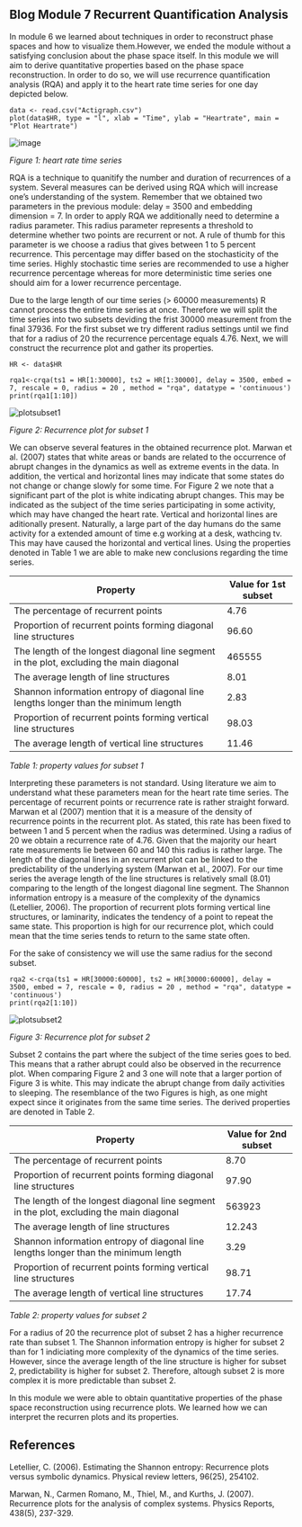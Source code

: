 ## Blog Module 7 Recurrent Quantification Analysis

In module 6 we learned about techniques in order to reconstruct phase spaces and how to visualize them.However, we ended the module without a satisfying conclusion about the phase space itself.
In this module we will aim to derive quantitative properties based on the phase space reconstruction.
In order to do so, we will use recurrence quantification analysis (RQA) and apply it to the heart rate time series for one day depicted below. 

``` 
data <- read.csv("Actigraph.csv")
plot(data$HR, type = "l", xlab = "Time", ylab = "Heartrate", main = "Plot Heartrate")
```
![image](https://user-images.githubusercontent.com/78364132/169966096-dedcb539-49d0-439b-a297-0ced221ff2a7.png)

*Figure 1: heart rate time series*

RQA is a technique to quanitify the number and duration of recurrences of a system. Several measures can be derived using RQA which will increase one’s understanding of the system.
Remember that we obtained two parameters in the previous module: delay = 3500 and embedding dimension = 7. In order to apply RQA we additionally need to determine a radius parameter. This radius parameter represents a threshold to determine whether two points are recurrent or not. A rule of thumb for this parameter is we choose a radius that gives between 1 to 5 percent recurrence. This percentage may differ based on the stochasticity of the time series. Highly stochastic time series are recommended to use a higher recurrence percentage whereas for more deterministic time series one should aim for a lower recurrence percentage.

Due to the large length of our time series (> 60000 measurements) R cannot process the entire time series at once. Therefore we will split the time series into two subsets deviding the frist 30000 measurement from the final 37936. For the first subset we try different radius settings until we find that for a radius of 20 the recurrence percentage equals 4.76. Next, we will construct the recurrence plot and gather its properties.
```
HR <- data$HR

rqa1<-crqa(ts1 = HR[1:30000], ts2 = HR[1:30000], delay = 3500, embed = 7, rescale = 0, radius = 20 , method = "rqa", datatype = 'continuous')
print(rqa1[1:10])
```
![plotsubset1](https://user-images.githubusercontent.com/78364132/170041415-d9ef457a-489b-40dd-aba9-4088d8b81376.png)

*Figure 2: Recurrence plot for subset 1*

We can observe several features in the obtained recurrence plot. Marwan et al. (2007) states that white areas or bands are related to the occurrence of abrupt changes in the dynamics as well as extreme events in the data. In addition, the vertical and horizontal lines may indicate that some states do not change or change slowly for some time. For Figure 2 we note that a significant part of the plot is white indicating abrupt changes. This may be indicated as the subject of the time series participating in some activity, which may have changed the heart rate. Vertical and horizontal lines are aditionally present. Naturally, a large part of the day humans do the same activity for a extended amount of time e.g working at a desk, wathcing tv. This may have caused the horizontal and vertical lines. Using the properties denoted in Table 1 we are able to make new conclusions regarding the time series.

| Property  | Value for 1st subset|
| ------------- | ------------- |
| The percentage of recurrent points| 4.76 |
| Proportion of recurrent points forming diagonal line structures| 96.60 |
| The length of the longest diagonal line segment in the plot, excluding the main diagonal  | 465555  |
| The average length of line structures  | 8.01  |
| Shannon information entropy of diagonal line lengths longer than the minimum length  | 2.83  |
| Proportion of recurrent points forming vertical line structures  | 98.03  |
| The average length of vertical line structures  | 11.46  |

*Table 1: property values for subset 1*

Interpreting these parameters is not standard. Using literature we aim to understand what these parameters mean for the heart rate time series. The percentage of recurrent points or recurrence rate is rather straight forward. Marwan et al (2007) mention that it is a measure of the density of recurrence points in the recurrent plot. As stated, this rate has been fixed to between 1 and 5 percent when the radius was determined. Using a radius of 20 we obtain a recurrence rate of 4.76. Given that the majority our heart rate measurements lie between 60 and 140 this radius is rather large. The length of the diagonal lines in an recurrent plot can be linked to the predictability of the underlying system (Marwan et al., 2007). For our time series the average length of the line structures is relatively small (8.01) comparing to the length of the longest diagonal line segment. The Shannon information entropy is a measure of the complexity of the dynamics (Letellier, 2006). The proportion of recurrent plots forming vertical line structures, or laminarity, indicates the tendency of a point to repeat the same state. This proportion is high for our recurrence plot, which could mean that the time series tends to return to the same state often.

For the sake of consistency we will use the same radius for the second subset.

```
rqa2 <-crqa(ts1 = HR[30000:60000], ts2 = HR[30000:60000], delay = 3500, embed = 7, rescale = 0, radius = 20 , method = "rqa", datatype = 'continuous')
print(rqa2[1:10])

```

![plotsubset2](https://user-images.githubusercontent.com/78364132/170232935-fd92aa12-e9e6-42b3-954d-770d88d3e0f3.png)

*Figure 3: Recurrence plot for subset 2*


Subset 2 contains the part where the subject of the time series goes to bed. This means that a rather abrupt could also be observed in the recurrence plot. When comparing Figure 2 and 3 one will note that a larger portion of Figure 3 is white. This may indicate the abrupt change from daily activities to sleeping. The resemblance of the two Figures is high, as one might expect since it originates from the same time series. The derived properties are denoted in Table 2.

| Property  | Value for 2nd subset |
| ------------- | ------------- |
| The percentage of recurrent points| 8.70 |
| Proportion of recurrent points forming diagonal line structures| 97.90 |
| The length of the longest diagonal line segment in the plot, excluding the main diagonal  | 563923  |
| The average length of line structures  | 12.243  |
| Shannon information entropy of diagonal line lengths longer than the minimum length  | 3.29  |
| Proportion of recurrent points forming vertical line structures  | 98.71  |
| The average length of vertical line structures  | 17.74  |

*Table 2: property values for subset 2*

For a radius of 20 the recurrence plot of subset 2 has a higher recurrence rate than subset 1. 
The Shannon information entropy is higher for subset 2 than for 1 indiciating more complexity of the dynamics of the time series. However, since the average length of the line structure is higher for subset 2, predictability is higher for subset 2. Therefore, altough subset 2 is more complex it is more predictable than subset 2. 

In this module we were able to obtain quantitative properties of the phase space reconstruction using recurrence plots. We learned how we can interpret the recurren plots and its properties.  



## References
Letellier, C. (2006). Estimating the Shannon entropy: Recurrence plots versus symbolic dynamics. Physical review letters, 96(25), 254102.

Marwan, N., Carmen Romano, M., Thiel, M., and Kurths, J. (2007). Recurrence plots for the analysis of complex systems. Physics Reports, 438(5), 237-329.

